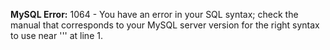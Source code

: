 **MySQL Error:** 1064 - You have an error in your SQL syntax; check the manual that corresponds to your MySQL server version for the right syntax to use near ''' at line 1.
